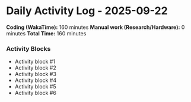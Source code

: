 # Daily Activity Log - 2025-09-22

**Coding (WakaTime):** 160 minutes
**Manual work (Research/Hardware):** 0 minutes
**Total Time:** 160 minutes

### Activity Blocks
- Activity block #1
- Activity block #2
- Activity block #3
- Activity block #4
- Activity block #5
- Activity block #6
